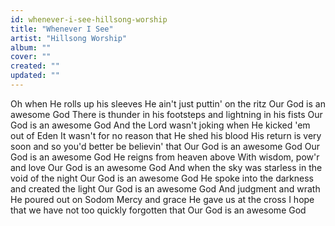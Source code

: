 ```yaml
---
id: whenever-i-see-hillsong-worship
title: "Whenever I See"
artist: "Hillsong Worship"
album: ""
cover: ""
created: ""
updated: ""
---
```


Oh when He rolls up his sleeves He ain't just puttin' on the ritz
Our God is an awesome God
There is thunder in his footsteps and lightning in his fists
Our God is an awesome God
And the Lord wasn't joking when He kicked 'em out of Eden
It wasn't for no reason that He shed his blood
His return is very soon and so you'd better be believin' that
Our God is an awesome God
Our God is an awesome God
He reigns from heaven above
With wisdom, pow'r and love
Our God is an awesome God
And when the sky was starless in the void of the night
Our God is an awesome God
He spoke into the darkness and created the light
Our God is an awesome God
And judgment and wrath He poured out on Sodom
Mercy and grace He gave us at the cross
I hope that we have not too quickly forgotten that
Our God is an awesome God